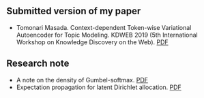 ## Submitted version of my paper
- Tomonari Masada. Context-dependent Token-wise Variational Autoencoder for Topic Modeling. KDWEB 2019 (5th International Workshop on Knowledge Discovery on the Web). [PDF](https://github.com/tomonari-masada/research-notes/blob/master/pdf/kdweb2019paper1-190621104646.pdf)
## Research note
- A note on the density of Gumbel-softmax. [PDF](https://github.com/tomonari-masada/research-notes/blob/master/pdf/anoteonthedensityofgumbelsoftmax-190529061107.pdf)
- Expectation propagation for latent Dirichlet allocation. [PDF](https://github.com/tomonari-masada/research-notes/blob/master/pdf/expectationpropagationforlatentdirichletallocation-181122064424.pdf)

